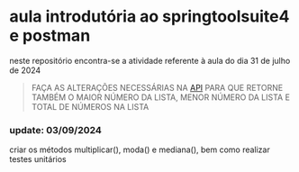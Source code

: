 # aula introdutória ao springtoolsuite4 e postman

neste repositório encontra-se a atividade referente à aula do dia 31 de julho de 2024

> FAÇA AS ALTERAÇÕES NECESSÁRIAS NA [API](https://github.com/wellingtonfoz/aula_1_calculos) PARA QUE RETORNE TAMBÉM O MAIOR NÚMERO DA LISTA, MENOR NÚMERO DA LISTA E TOTAL DE NÚMEROS NA LISTA

### update: 03/09/2024

criar os métodos multiplicar(), moda() e mediana(), bem como realizar testes unitários
